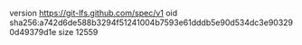 version https://git-lfs.github.com/spec/v1
oid sha256:a742d6de588b3294f51241004b7593e61dddb5e90d534dc3e903290d49379d1e
size 12559
